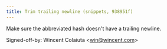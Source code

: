```yaml
---
title: Trim trailing newline (snippets, 938951f)
---
```


Make sure the abbreviated hash doesn't have a trailing newline.

Signed-off-by: Wincent Colaiuta &lt;win@wincent.com&gt;
